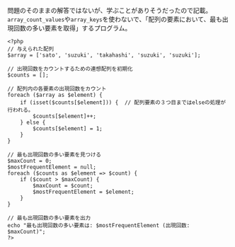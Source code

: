 問題のそのままの解答ではないが、学ぶことがありそうだったので記載。
```array_count_values```や```array_keys```を使わないで、「配列の要素において、最も出現回数の多い要素を取得」するプログラム。

```
<?php
// 与えられた配列
$array = ['sato', 'suzuki', 'takahashi', 'suzuki', 'suzuki'];

// 出現回数をカウントするための連想配列を初期化
$counts = [];

// 配列内の各要素の出現回数をカウント
foreach ($array as $element) {
    if (isset($counts[$element])) {  // 配列要素の３つ目まではelseの処理が行われる。
        $counts[$element]++;
    } else {
        $counts[$element] = 1;
    }
}

// 最も出現回数の多い要素を見つける
$maxCount = 0;
$mostFrequentElement = null;
foreach ($counts as $element => $count) {
    if ($count > $maxCount) {
        $maxCount = $count;
        $mostFrequentElement = $element;
    }
}

// 最も出現回数の多い要素を出力
echo "最も出現回数の多い要素は: $mostFrequentElement (出現回数: $maxCount)";
?>
```
